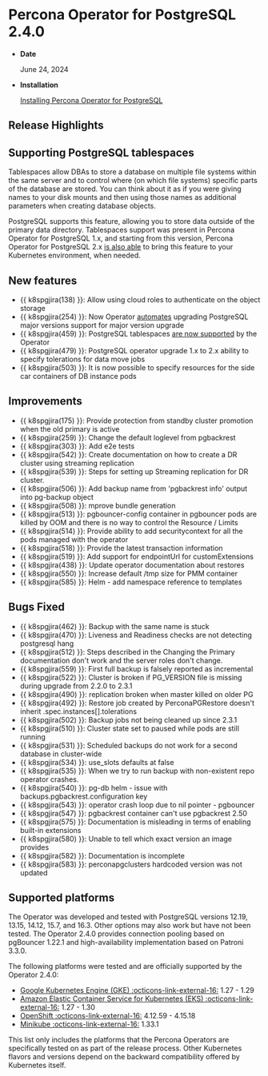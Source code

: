 # Percona Operator for PostgreSQL 2.4.0

* **Date**

    June 24, 2024

* **Installation**

    [Installing Percona Operator for PostgreSQL](../System-Requirements.md#installation-guidelines) 

## Release Highlights

## Supporting PostgreSQL tablespaces 
    
Tablespaces allow DBAs to store a database on multiple file systems within the same server and to control where (on which file systems) specific parts of the database are stored. You can think about it as if you were giving names to your disk mounts and then using those names as additional parameters when creating database objects.

PostgreSQL supports this feature, allowing you to store data outside of the primary data directory. Tablespaces support was present in Percona Operator for PostgreSQL 1.x, and starting from this version, Percona Operator for PostgreSQL 2.x [is also able](../tablespaces.md) to bring this feature to your Kubernetes environment, when needed.


## New features

* {{ k8spgjira(138) }}: Allow using cloud roles to authenticate on the object storage
* {{ k8spgjira(254) }}: Now Operator [automates](../update.md#major-upgrades) upgrading PostgreSQL major versions support for major version upgrade
* {{ k8spgjira(459) }}: PostgreSQL tablespaces [are now supported](../tablespaces.md) by the Operator
* {{ k8spgjira(479) }}: PostgreSQL operator upgrade 1.x to 2.x ability to specify tolerations for data move jobs
* {{ k8spgjira(503) }}: It is now possible to specify resources for the side car containers of DB instance pods

## Improvements

* {{ k8spgjira(175) }}: Provide protection from standby cluster promotion when the old primary is active
* {{ k8spgjira(259) }}: Change the default loglevel from pgbackrest
* {{ k8spgjira(303) }}: Add e2e tests
* {{ k8spgjira(542) }}: Create documentation on how to create a DR cluster using streaming replication
* {{ k8spgjira(539) }}: Steps for setting up Streaming replication for DR cluster.
* {{ k8spgjira(506) }}: Add backup name from 'pgbackrest info' output into pg-backup object
* {{ k8spgjira(508) }}: mprove bundle generation
* {{ k8spgjira(513) }}: pgbouncer-config container in pgbouncer pods are killed by OOM and there is no way to control the Resource / Limits
* {{ k8spgjira(514) }}: Provide ability to add securitycontext for all the pods managed with the operator
* {{ k8spgjira(518) }}: Provide the latest transaction information
* {{ k8spgjira(519) }}: Add support for endpointUrl for customExtensions
* {{ k8spgjira(438) }}: Update operator documentation about restores
* {{ k8spgjira(550) }}: Increase default /tmp size for PMM container
* {{ k8spgjira(585) }}: Helm - add namespace reference to templates

## Bugs Fixed

* {{ k8spgjira(462) }}: Backup with the same name is stuck
* {{ k8spgjira(470) }}: Liveness and Readiness checks are not detecting postgresql hang
* {{ k8spgjira(512) }}: Steps described in the Changing the Primary documentation don't work and the server roles don't change.
* {{ k8spgjira(559) }}: First full backup is falsely reported as incremental
* {{ k8spgjira(522) }}: Cluster is broken if PG_VERSION file is missing during upgrade from 2.2.0 to 2.3.1
* {{ k8spgjira(490) }}: replication broken when master killed on older PG
* {{ k8spgjira(492) }}: Restore job created by PerconaPGRestore doesn't inherit .spec.instances[].tolerations
* {{ k8spgjira(502) }}: Backup jobs not being cleaned up since 2.3.1
* {{ k8spgjira(510) }}: Cluster state set to paused while pods are still running
* {{ k8spgjira(531) }}: Scheduled backups do not work for a second database in cluster-wide
* {{ k8spgjira(534) }}: use_slots defaults at false
* {{ k8spgjira(535) }}: When we try to run backup with non-existent repo operator crashes.
* {{ k8spgjira(540) }}: pg-db helm - issue with backups.pgbackrest.configuration key
* {{ k8spgjira(543) }}: operator crash loop due to nil pointer - pgbouncer
* {{ k8spgjira(547) }}: pgbackrest container can't use pgbackrest 2.50
* {{ k8spgjira(575) }}: Documentation is misleading in terms of enabling built-in extensions
* {{ k8spgjira(580) }}: Unable to tell which exact version an image provides
* {{ k8spgjira(582) }}: Documentation is incomplete
* {{ k8spgjira(583) }}: perconapgclusters hardcoded version was not updated

## Supported platforms

The Operator was developed and tested with PostgreSQL versions 12.19, 13.15, 14.12, 15.7, and 16.3. Other options may also work but have not been tested. The Operator 2.4.0 provides connection pooling based on pgBouncer 1.22.1 and high-availability implementation based on Patroni 3.3.0.

The following platforms were tested and are officially supported by the Operator
2.4.0:

* [Google Kubernetes Engine (GKE) :octicons-link-external-16:](https://cloud.google.com/kubernetes-engine) 1.27 - 1.29
* [Amazon Elastic Container Service for Kubernetes (EKS) :octicons-link-external-16:](https://aws.amazon.com) 1.27 - 1.30
* [OpenShift :octicons-link-external-16:](https://www.redhat.com/en/technologies/cloud-computing/openshift) 4.12.59 - 4.15.18
* [Minikube :octicons-link-external-16:](https://github.com/kubernetes/minikube) 1.33.1

This list only includes the platforms that the Percona Operators are specifically tested on as part of the release process. Other Kubernetes flavors and versions depend on the backward compatibility offered by Kubernetes itself.

